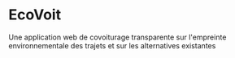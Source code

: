 # EcoVoit
Une application web de covoiturage transparente sur l'empreinte environnementale des trajets et sur les alternatives existantes
